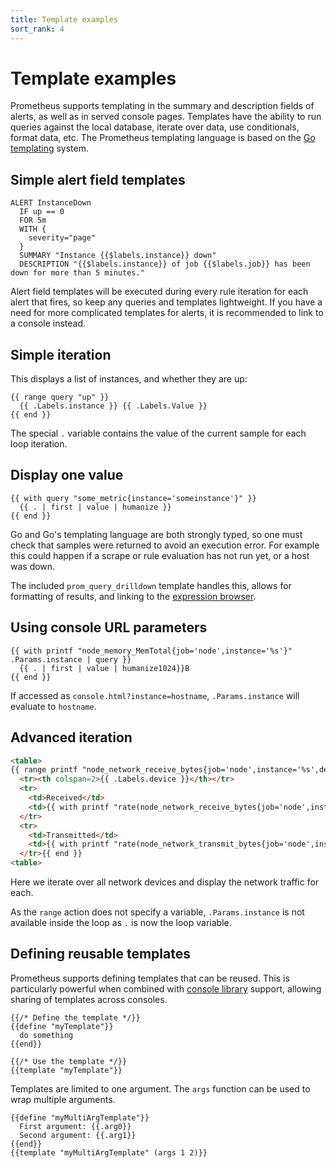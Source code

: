 ```yaml
---
title: Template examples
sort_rank: 4
---
```


# Template examples

Prometheus supports templating in the summary and description fields of
alerts, as well as in served console pages. Templates have the ability to run
queries against the local database, iterate over data, use conditionals, format
data, etc. The Prometheus templating language is based on the
[Go templating](http://golang.org/pkg/text/template/) system.

## Simple alert field templates

    ALERT InstanceDown
      IF up == 0
      FOR 5m
      WITH {
        severity="page"
      }
      SUMMARY "Instance {{$labels.instance}} down"
      DESCRIPTION "{{$labels.instance}} of job {{$labels.job}} has been down for more than 5 minutes."


Alert field templates will be executed during every rule iteration for each
alert that fires, so keep any queries and templates lightweight. If you have a
need for more complicated templates for alerts, it is recommended to link to a
console instead.

## Simple iteration

This displays a list of instances, and whether they are up:

```
{{ range query "up" }}
  {{ .Labels.instance }} {{ .Labels.Value }}
{{ end }}
```

The special `.` variable contains the value of the current sample for each loop iteration.

## Display one value

```
{{ with query "some_metric{instance='someinstance'}" }}
  {{ . | first | value | humanize }}
{{ end }}
```

Go and Go's templating language are both strongly typed, so one must check that
samples were returned to avoid an execution error. For example this could
happen if a scrape or rule evaluation has not run yet, or a host was down.

The included `prom_query_drilldown` template handles this, allows for
formatting of results, and linking to the [expression browser](/docs/visualization/browser/).

## Using console URL parameters

```
{{ with printf "node_memory_MemTotal{job='node',instance='%s'}" .Params.instance | query }}
  {{ . | first | value | humanize1024}}B
{{ end }}
```

If accessed as `console.html?instance=hostname`, `.Params.instance` will evaluate to `hostname`.

## Advanced iteration

```html
<table>
{{ range printf "node_network_receive_bytes{job='node',instance='%s',device!='lo'}" .Params.instance | query | sortByLabel "device"}}
  <tr><th colspan=2>{{ .Labels.device }}</th></tr>
  <tr>
    <td>Received</td>
    <td>{{ with printf "rate(node_network_receive_bytes{job='node',instance='%s',device='%s'}[5m])" .Labels.instance .Labels.device | query }}{{ . | first | value | humanize }}B/s{{end}}</td>
  </tr>
  <tr>
    <td>Transmitted</td>
    <td>{{ with printf "rate(node_network_transmit_bytes{job='node',instance='%s',device='%s'}[5m])" .Labels.instance .Labels.device | query }}{{ . | first | value | humanize }}B/s{{end}}</td>
  </tr>{{ end }}
<table>
```

Here we iterate over all network devices and display the network traffic for each.

As the `range` action does not specify a variable, `.Params.instance` is not
available inside the loop as `.` is now the loop variable.

## Defining reusable templates

Prometheus supports defining templates that can be reused. This is particularly
powerful when combined with
[console library](/docs/visualization/template_reference/#console-templates) support, allowing
sharing of templates across consoles.

```
{{/* Define the template */}}
{{define "myTemplate"}}
  do something
{{end}}

{{/* Use the template */}}
{{template "myTemplate"}}
```

Templates are limited to one argument. The `args` function can be used to wrap multiple arguments.

```
{{define "myMultiArgTemplate"}}
  First argument: {{.arg0}}
  Second argument: {{.arg1}}
{{end}}
{{template "myMultiArgTemplate" (args 1 2)}}
```
